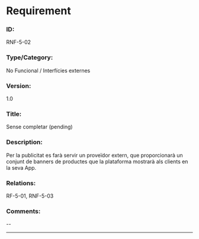 # Requirement

### ID:
RNF-5-02

### Type/Category:
No Funcional / Interfícies externes

### Version:
1.0

### Title:
Sense completar (pending)

### Description:
Per la publicitat es farà servir un proveïdor extern, que proporcionarà un conjunt de banners de productes que la plataforma mostrarà als clients en la seva App.

### Relations:
RF-5-01, RNF-5-03

### Comments:
--

---